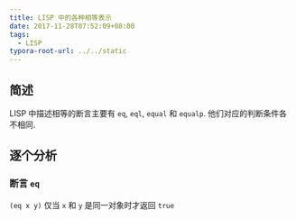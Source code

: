```yaml
---
title: LISP 中的各种相等表示
date: 2017-11-28T07:52:09+08:00
tags:
  - LISP
typora-root-url: ../../static
---
```


## 简述

LISP 中描述相等的断言主要有 `eq`, `eql`, `equal` 和 `equalp`. 他们对应的判断条件各不相同.

## 逐个分析

### 断言 `eq`

`(eq x y)` 仅当 `x` 和 `y` 是同一对象时才返回 `true`
